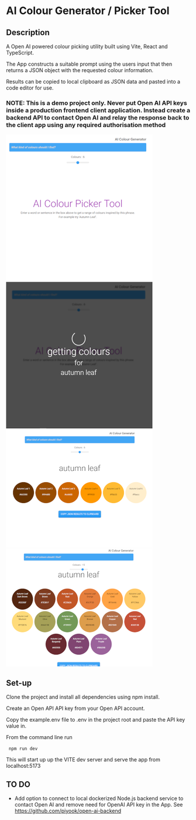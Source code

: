 # AI Colour Generator / Picker Tool

## Description

A Open AI powered colour picking utility built using Vite, React and TypeScript.

The App constructs a suitable prompt using the users input that then returns a JSON object with the requested colour information.

Results can be copied to local clipboard as JSON data and pasted into a code editor for use.

### NOTE: This is a demo project only. Never put Open AI API keys inside a production frontend client application. Instead create a backend API to contact Open AI and relay the response back to the client app using any required authorisation method

![intro view](images/intro.png) ![loading view](images/loading.png)  
![response view1](images/response.png) ![response view1](images/response2.png)

## Set-up

Clone the project and install all dependencies using npm install.

Create an Open API API key from your Open API account.

Copy the example.env file to .env in the project root and paste the API key value in.

From the command line run  

```
 npm run dev
```

This will start up up the VITE dev server and serve the app from localhost:5173

## TO DO

- Add option to connect to local dockerized Node.js backend service to contact Open AI and remove need for OpenAI API key in the App. See <https://github.com/piyook/open-ai-backend>
